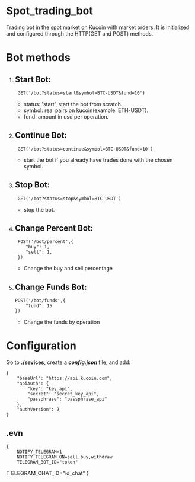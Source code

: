 # Spot_trading_bot

Trading bot in the spot market on Kucoin with market orders.
It is initialized and configured through the HTTP(GET and POST) methods.

# Bot methods

1.  ## Start Bot:

         GET('/bot?status=start&symbol=BTC-USDT&fund=10')

    - status: 'start', start the bot from scratch.
    - symbol: real pairs on kucoin(example: ETH-USDT).
    - fund: amount in usd per operation.

2.  ## Continue Bot:

         GET('/bot?status=continue&symbol=BTC-USDT&fund=10')

    - start the bot if you already have trades done with the chosen symbol.

3.  ## Stop Bot:

         GET('/bot?status=stop&symbol=BTC-USDT')

    - stop the bot.

4.  ## Change Percent Bot:

         POST('/bot/percent',{
            "buy": 1,
            "sell": 1,
         })

    - Change the buy and sell percentage

5.  ## Change Funds Bot:
        POST('/bot/funds',{
            "fund": 15
        })
    - Change the funds by operation

# Configuration

Go to **./sevices**, create a **_config.json_** file, and add:

    {
        "baseUrl": "https://api.kucoin.com",
        "apiAuth": {
            "key": "key_api",
            "secret": "secret_key_api",
            "passphrase": "passphrase_api"
        },
        "authVersion": 2
    }

## .evn

    {
        NOTIFY_TELEGRAM=1
        NOTIFY_TELEGRAM_ON=sell,buy,withdraw
        TELEGRAM_BOT_ID="token"
T       ELEGRAM_CHAT_ID="id_chat"
}
